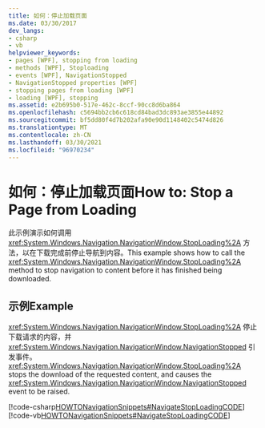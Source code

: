 ```yaml
---
title: 如何：停止加载页面
ms.date: 03/30/2017
dev_langs:
- csharp
- vb
helpviewer_keywords:
- pages [WPF], stopping from loading
- methods [WPF], Stoploading
- events [WPF], NavigationStopped
- NavigationStopped properties [WPF]
- stopping pages from loading [WPF]
- loading [WPF], stopping
ms.assetid: e2b695b0-517e-462c-8ccf-90cc8d6ba864
ms.openlocfilehash: c5694bb2cb6c618cd84bad3dc893ae3855e44892
ms.sourcegitcommit: bf5dd80f4d7b202afa90e90d1148402c5474d826
ms.translationtype: MT
ms.contentlocale: zh-CN
ms.lasthandoff: 03/30/2021
ms.locfileid: "96970234"
---
```

# <a name="how-to-stop-a-page-from-loading"></a><span data-ttu-id="876e8-102">如何：停止加载页面</span><span class="sxs-lookup"><span data-stu-id="876e8-102">How to: Stop a Page from Loading</span></span>
<span data-ttu-id="876e8-103">此示例演示如何调用 <xref:System.Windows.Navigation.NavigationWindow.StopLoading%2A> 方法，以在下载完成前停止导航到内容。</span><span class="sxs-lookup"><span data-stu-id="876e8-103">This example shows how to call the <xref:System.Windows.Navigation.NavigationWindow.StopLoading%2A> method to stop navigation to content before it has finished being downloaded.</span></span>  
  
## <a name="example"></a><span data-ttu-id="876e8-104">示例</span><span class="sxs-lookup"><span data-stu-id="876e8-104">Example</span></span>  
 <span data-ttu-id="876e8-105"><xref:System.Windows.Navigation.NavigationWindow.StopLoading%2A> 停止下载请求的内容，并 <xref:System.Windows.Navigation.NavigationWindow.NavigationStopped> 引发事件。</span><span class="sxs-lookup"><span data-stu-id="876e8-105"><xref:System.Windows.Navigation.NavigationWindow.StopLoading%2A> stops the download of the requested content, and causes the <xref:System.Windows.Navigation.NavigationWindow.NavigationStopped> event to be raised.</span></span>  
  
 [!code-csharp[HOWTONavigationSnippets#NavigateStopLoadingCODE](~/samples/snippets/csharp/VS_Snippets_Wpf/HOWTONavigationSnippets/CSharp/MainWindow.xaml.cs#navigatestoploadingcode)]
 [!code-vb[HOWTONavigationSnippets#NavigateStopLoadingCODE](~/samples/snippets/visualbasic/VS_Snippets_Wpf/HOWTONavigationSnippets/visualbasic/mainwindow.xaml.vb#navigatestoploadingcode)]
